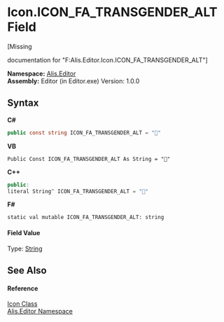 # Icon.ICON_FA_TRANSGENDER_ALT Field
 

\[Missing <summary> documentation for "F:Alis.Editor.Icon.ICON_FA_TRANSGENDER_ALT"\]

**Namespace:**&nbsp;<a href="b150ade4-39de-a232-5f06-d3cdc1b2c538">Alis.Editor</a><br />**Assembly:**&nbsp;Editor (in Editor.exe) Version: 1.0.0

## Syntax

**C#**<br />
``` C#
public const string ICON_FA_TRANSGENDER_ALT = ""
```

**VB**<br />
``` VB
Public Const ICON_FA_TRANSGENDER_ALT As String = ""
```

**C++**<br />
``` C++
public:
literal String^ ICON_FA_TRANSGENDER_ALT = ""
```

**F#**<br />
``` F#
static val mutable ICON_FA_TRANSGENDER_ALT: string
```


#### Field Value
Type: <a href="https://docs.microsoft.com/dotnet/api/system.string" target="_blank">String</a>

## See Also


#### Reference
<a href="cc0f883c-67f8-f772-c6d7-a60b129f22a7">Icon Class</a><br /><a href="b150ade4-39de-a232-5f06-d3cdc1b2c538">Alis.Editor Namespace</a><br />